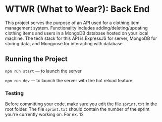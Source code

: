 # WTWR (What to Wear?): Back End

This project serves the purpose of an API used for a clothing item management system. Functionality includes adding/deleting/updating clothing items and users in a MongoDB database hosted on your local machine.
The tech stack for this API is ExpressJS for server, MongoDB for storing data, and Mongoose for interacting with database.

## Running the Project

`npm run start` — to launch the server

`npm run dev` — to launch the server with the hot reload feature

### Testing

Before committing your code, make sure you edit the file `sprint.txt` in the root folder. The file `sprint.txt` should contain the number of the sprint you're currently working on. For ex. 12
